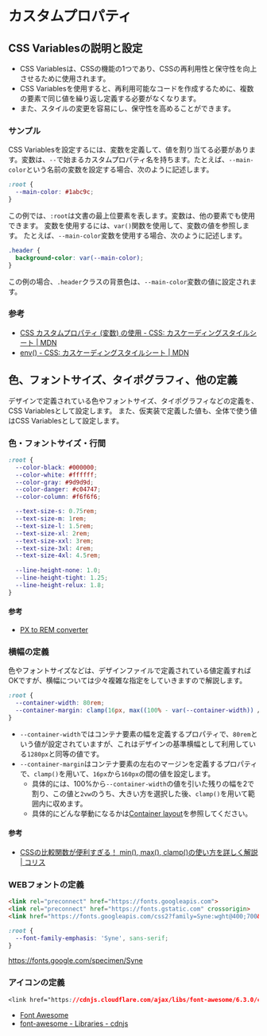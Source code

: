 カスタムプロパティ
==

## CSS Variablesの説明と設定

- CSS Variablesは、CSSの機能の1つであり、CSSの再利用性と保守性を向上させるために使用されます。
- CSS Variablesを使用すると、再利用可能なコードを作成するために、複数の要素で同じ値を繰り返し定義する必要がなくなります。
- また、スタイルの変更を容易にし、保守性を高めることができます。

### サンプル

CSS Variablesを設定するには、変数を定義して、値を割り当てる必要があります。変数は、`--`で始まるカスタムプロパティ名を持ちます。たとえば、`--main-color`という名前の変数を設定する場合、次のように記述します。

```css
:root {
  --main-color: #1abc9c;
}
```

この例では、`:root`は文書の最上位要素を表します。変数は、他の要素でも使用できます。
変数を使用するには、`var()`関数を使用して、変数の値を参照します。
たとえば、`--main-color`変数を使用する場合、次のように記述します。

```css
.header {
  background-color: var(--main-color);
}
```

この例の場合、`.header`クラスの背景色は、`--main-color`変数の値に設定されます。

### 参考

- [CSS カスタムプロパティ (変数) の使用 - CSS: カスケーディングスタイルシート | MDN](https://developer.mozilla.org/ja/docs/Web/CSS/Using_CSS_custom_properties)
- [env() - CSS: カスケーディングスタイルシート | MDN](https://developer.mozilla.org/ja/docs/Web/CSS/env)

## 色、フォントサイズ、タイポグラフィ、他の定義

デザインで定義されている色やフォントサイズ、タイポグラフィなどの定義を、CSS Variablesとして設定します。
また、仮実装で定義した値も、全体で使う値はCSS Variablesとして設定します。

### 色・フォントサイズ・行間

```css
:root {
  --color-black: #000000;
  --color-white: #ffffff;
  --color-gray: #9d9d9d;
  --color-danger: #c04747;
  --color-column: #f6f6f6;

  --text-size-s: 0.75rem;
  --text-size-m: 1rem;
  --text-size-l: 1.5rem;
  --text-size-xl: 2rem;
  --text-size-xxl: 3rem;
  --text-size-3xl: 4rem;
  --text-size-4xl: 4.5rem;
  
  --line-height-none: 1.0;
  --line-height-tight: 1.25;
  --line-height-relux: 1.8;
}
```

#### 参考

- [PX to REM converter](https://nekocalc.com/px-to-rem-converter)

### 横幅の定義

色やフォントサイズなどは、デザインファイルで定義されている値定義すればOKですが、横幅については少々複雑な指定をしていきますので解説します。

```css
:root {
  --container-width: 80rem;
  --container-margin: clamp(16px, max((100% - var(--container-width)) / 2, 4vw), 160px);
}
```

* `--container-width`ではコンテナ要素の幅を定義するプロパティで、`80rem`という値が設定されていますが、これはデザインの基準横幅として利用している`1280px`と同等の値です。
* `--container-margin`はコンテナ要素の左右のマージンを定義するプロパティで、`clamp()`を用いて、`16px`から`160px`の間の値を設定します。
  * 具体的には、100%から`--container-width`の値を引いた残りの幅を2で割り、この値と`2vw`のうち、大きい方を選択した後、`clamp()`を用いて範囲内に収めます。
  * 具体的にどんな挙動になるかは[Container layout](https://codepen.io/kgsi/pen/MWqmMLd)を参照してください。

#### 参考

- [CSSの比較関数が便利すぎる！ min(), max(), clamp()の使い方を詳しく解説 | コリス](https://coliss.com/articles/build-websites/operation/css/css-about-min-max-clamp.html)

### WEBフォントの定義

```html
<link rel="preconnect" href="https://fonts.googleapis.com">
<link rel="preconnect" href="https://fonts.gstatic.com" crossorigin>
<link href="https://fonts.googleapis.com/css2?family=Syne:wght@400;700&display=swap" rel="stylesheet">
```

```css
:root {
  --font-family-emphasis: 'Syne', sans-serif;
}
```

https://fonts.google.com/specimen/Syne

### アイコンの定義

```css
<link href="https://cdnjs.cloudflare.com/ajax/libs/font-awesome/6.3.0/css/all.min.css" rel="stylesheet">
```

- [Font Awesome](https://fontawesome.com/)
- [font-awesome - Libraries - cdnjs](https://cdnjs.com/libraries/font-awesome)
